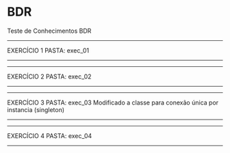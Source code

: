 # BDR
Teste de Conhecimentos BDR

**************************************************************************************
EXERCÍCIO 1 
PASTA: exec_01
**************************************************************************************

**************************************************************************************
EXERCÍCIO 2 
PASTA: exec_02
**************************************************************************************

**************************************************************************************
EXERCÍCIO 3 
PASTA: exec_03
Modificado a classe para conexão única por instancia (singleton)
**************************************************************************************

**************************************************************************************
EXERCÍCIO 4 
PASTA: exec_04
**************************************************************************************